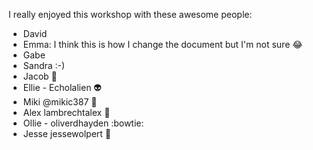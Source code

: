 I really enjoyed this workshop with these awesome people: 

* David
* Emma: I think this is how I change the document but I'm not sure 😂
* Gabe
* Sandra :-)
* Jacob :beer:
* Ellie - Echolalien :alien:
* Miki @mikic387 :honeybee:
* Alex lambrechtalex :raised_hands:
* Ollie - oliverdhayden :bowtie:
* Jesse  jessewolpert :spaghetti: